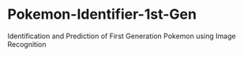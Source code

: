 # Pokemon-Identifier-1st-Gen
Identification and Prediction of First Generation Pokemon using Image Recognition
